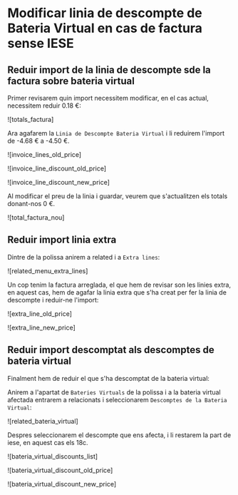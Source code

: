 # Modificar linia de descompte de Bateria Virtual en cas de factura sense IESE

## Reduir import de la linia de descompte sde la factura sobre bateria virtual

Primer revisarem quin import necessitem modificar, en el cas actual, necessitem reduir 0.18 €:

![totals_factura]

Ara agafarem la `Linia de Descompte Bateria Virtual` i li reduirem l'import de -4.68 € a -4.50 €.

![invoice_lines_old_price]

![invoice_line_discount_old_price]

![invoice_line_discount_new_price]

Al modificar el preu de la linia i guardar, veurem que s'actualitzen els totals donant-nos 0 €.

![total_factura_nou]

## Reduir import linia extra

Dintre de la polissa anirem a related i a `Extra lines`:

![related_menu_extra_lines]

Un cop tenim la factura arreglada, el que hem de revisar son les linies extra, en aquest cas, hem de agafar la linia extra que s'ha creat per fer la linia de descompte i reduir-ne l'import:

![extra_line_old_price]

![extra_line_new_price]

## Reduir import descomptat als descomptes de bateria virtual

Finalment hem de reduir el que s'ha descomptat de la bateria virtual:

Anirem a l'apartat de `Bateries Virtuals` de la polissa i a la bateria virtual afectada entrarem a relacionats i seleccionarem `Descomptes de la Bateria Virtual`:

![related_bateria_virtual]

Despres seleccionarem el descompte que ens afecta, i li restarem la part de iese, en aquest cas els 18c.

![bateria_virtual_discounts_list]

![bateria_virtual_discount_old_price]

![bateria_virtual_discount_new_price]

